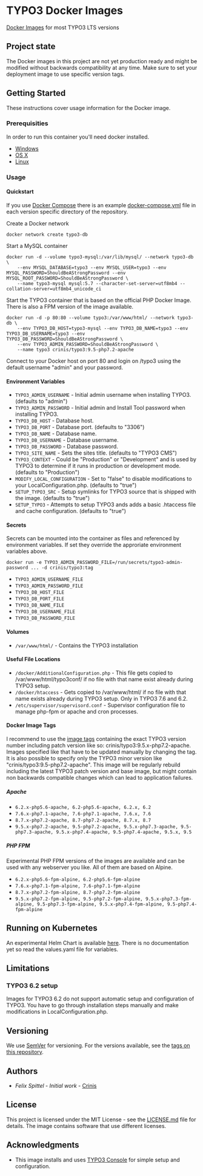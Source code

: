 # TYPO3 Docker Images

[Docker Images](https://hub.docker.com/r/crinis/typo3) for most TYPO3 LTS versions

## Project state

The Docker images in this project are not yet production ready and might be modified without backwards compatibility at any time. Make sure to set your deployment image to use specific version tags.

## Getting Started

These instructions cover usage information for the Docker image.

### Prerequisities

In order to run this container you'll need docker installed.

* [Windows](https://docs.docker.com/windows/started)
* [OS X](https://docs.docker.com/mac/started/)
* [Linux](https://docs.docker.com/linux/started/)

### Usage

#### Quickstart

If you use [Docker Compose](https://docs.docker.com/compose/) there is an example [docker-compose.yml](9.5/docker-compose.yml) file in each version specific directory of the repository.

Create a Docker network
```shell
docker network create typo3-db
```

Start a MySQL container

```shell
docker run -d --volume typo3-mysql:/var/lib/mysql/ --network typo3-db \
    --env MYSQL_DATABASE=typo3 --env MYSQL_USER=typo3 --env MYSQL_PASSWORD=ShouldBeAStrongPassword --env MYSQL_ROOT_PASSWORD=ShouldBeAStrongPassword \
    --name typo3-mysql mysql:5.7 --character-set-server=utf8mb4 --collation-server=utf8mb4_unicode_ci
```

Start the TYPO3 container that is based on the official PHP Docker Image. There is also a FPM version of the image available.

```shell
docker run -d -p 80:80 --volume typo3:/var/www/html/ --network typo3-db \
    --env TYPO3_DB_HOST=typo3-mysql --env TYPO3_DB_NAME=typo3 --env TYPO3_DB_USERNAME=typo3 --env TYPO3_DB_PASSWORD=ShouldBeAStrongPassword \
    --env TYPO3_ADMIN_PASSWORD=ShouldBeAStrongPassword \
    --name typo3 crinis/typo3:9.5-php7.2-apache
```

Connect to your Docker host on port 80 and login on /typo3 using the default username "admin" and your password.

#### Environment Variables

* `TYPO3_ADMIN_USERNAME` - Initial admin username when installing TYPO3. (defaults to "admin")
* `TYPO3_ADMIN_PASSWORD` - Initial admin and Install Tool password when installing TYPO3.
* `TYPO3_DB_HOST` - Database host.
* `TYPO3_DB_PORT` - Database port. (defaults to "3306")
* `TYPO3_DB_NAME` - Database name.
* `TYPO3_DB_USERNAME` - Database username.
* `TYPO3_DB_PASSWORD` - Database password.
* `TYPO3_SITE_NAME` - Sets the sites title. (defaults to "TYPO3 CMS")
* `TYPO3_CONTEXT` - Could be "Production" or "Development" and is used by TYPO3 to determine if it runs in production or development mode. (defaults to "Production")
* `MODIFY_LOCAL_CONFIGURATION` - Set to "false" to disable modifications to your LocalConfiguration.php. (defaults to "true")
* `SETUP_TYPO3_SRC` - Setup symlinks for TYPO3 source that is shipped with the image. (defaults to "true")
* `SETUP_TYPO3` - Attempts to setup TYPO3 ands adds a basic .htaccess file and cache configuration. (defaults to "true")

#### Secrets

Secrets can be mounted into the container as files and referenced by environment variables. If set they override the approriate environment variables above.
```
docker run -e TYPO3_ADMIN_PASSWORD_FILE=/run/secrets/typo3-admin-password ... -d crinis/typo3:tag
```

* `TYPO3_ADMIN_USERNAME_FILE`
* `TYPO3_ADMIN_PASSWORD_FILE`
* `TYPO3_DB_HOST_FILE`
* `TYPO3_DB_PORT_FILE`
* `TYPO3_DB_NAME_FILE`
* `TYPO3_DB_USERNAME_FILE`
* `TYPO3_DB_PASSWORD_FILE`

#### Volumes

* `/var/www/html/` - Contains the TYPO3 installation

#### Useful File Locations

* `/docker/AdditionalConfiguration.php` - This file gets copied to /var/www/html/typo3conf/ if no file with that name exist already during TYPO3 setup.
* `/docker/htaccess` - Gets copied to /var/www/html/ if no file with that name exists already during TYPO3 setup. Only in TYPO3 7.6 and 6.2.
* `/etc/supervisor/supervisord.conf` - Supervisor configuration file to manage php-fpm or apache and cron processes.

#### Docker Image Tags

I recommend to use the [image tags](https://hub.docker.com/r/crinis/typo3/tags) containing the exact TYPO3 version number including patch version like so: crinis/typo3:9.5.x-php7.2-apache. Images specified like that have to be updated manually by changing the tag. It is also possible to specify only the TYPO3 minor version like "crinis/typo3:9.5-php7.2-apache". This image will be regularly rebuild including the latest TYPO3 patch version and base image, but might contain non backwards compatible changes which can lead to application failures.

##### Apache

* `6.2.x-php5.6-apache, 6.2-php5.6-apache, 6.2.x, 6.2`
* `7.6.x-php7.1-apache, 7.6-php7.1-apache, 7.6.x, 7.6`
* `8.7.x-php7.2-apache, 8.7-php7.2-apache, 8.7.x, 8.7`
* `9.5.x-php7.2-apache, 9.5-php7.2-apache, 9.5.x-php7.3-apache, 9.5-php7.3-apache, 9.5.x-php7.4-apache, 9.5-php7.4-apache, 9.5.x, 9.5`

##### PHP FPM

Experimental PHP FPM versions of the images are available and can be used with any webserver you like. All of them are based on Alpine.
* `6.2.x-php5.6-fpm-alpine, 6.2-php5.6-fpm-alpine`
* `7.6.x-php7.1-fpm-alpine, 7.6-php7.1-fpm-alpine`
* `8.7.x-php7.2-fpm-alpine, 8.7-php7.2-fpm-alpine`
* `9.5.x-php7.2-fpm-alpine, 9.5-php7.2-fpm-alpine, 9.5.x-php7.3-fpm-alpine, 9.5-php7.3-fpm-alpine, 9.5.x-php7.4-fpm-alpine, 9.5-php7.4-fpm-alpine`

## Running on Kubernetes

An experimental Helm Chart is available [here](https://github.com/crinis/typo3-helm-chart). There is no documentation yet so read the values.yaml file for variables.

## Limitations

### TYPO3 6.2 setup

Images for TYPO3 6.2 do not support automatic setup and configuration of TYPO3. You have to go through installation steps manually and make modifications in LocalConfiguration.php.

## Versioning

We use [SemVer](http://semver.org/) for versioning. For the versions available, see the [tags on this repository](https://github.com/crinis/typo3-docker/tags). 

## Authors

* *Felix Spittel* - *Initial work* - [Crinis](https://github.com/crinis)

## License

This project is licensed under the MIT License - see the [LICENSE.md](LICENSE.md) file for details. The image contains software that use different licenses.

## Acknowledgments

* This image installs and uses [TYPO3 Console](https://github.com/TYPO3-Console/TYPO3-Console) for simple setup and configuration.
